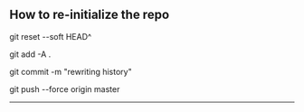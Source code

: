 How to re-initialize the repo
--------------------------------------
git reset --soft HEAD^

git add -A .

git commit -m "rewriting history"

git push --force origin master

-------------------------------------